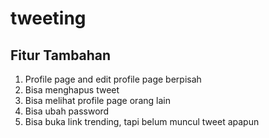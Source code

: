 # tweeting
## Fitur Tambahan
1. Profile page and edit profile page berpisah
2. Bisa menghapus tweet
3. Bisa melihat profile page orang lain
4. Bisa ubah password
5. Bisa buka link trending, tapi belum muncul tweet apapun
